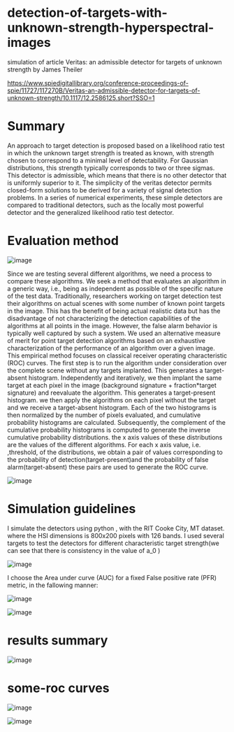 # detection-of-targets-with-unknown-strength-hyperspectral-images
simulation of article Veritas: an admissible detector for targets of unknown strength by James Theiler

https://www.spiedigitallibrary.org/conference-proceedings-of-spie/11727/117270B/Veritas-an-admissible-detector-for-targets-of-unknown-strength/10.1117/12.2586125.short?SSO=1

# Summary
An approach to target detection is proposed based on a likelihood ratio test in which the unknown target strength is treated as known,
with strength chosen to correspond to a minimal level of detectability. For Gaussian distributions, this strength
typically corresponds to two or three sigmas. This detector is admissible, which means that there is no other
detector that is uniformly superior to it. The simplicity of the veritas detector permits closed-form solutions to
be derived for a variety of signal detection problems. In a series of numerical experiments, these simple detectors
are compared to traditional detectors, such as the locally most powerful detector and the generalized likelihood
ratio test detector.


# Evaluation method
![image](https://user-images.githubusercontent.com/72392859/119237032-6c5a6b00-bb43-11eb-82f7-009f83ed2381.png)

Since we are testing several different algorithms, we need a process to compare these algorithms. We seek a method that evaluates an algorithm in a generic way, i.e., being as independent as possible of the specific nature of the test data. Traditionally, researchers working on target detection test their algorithms on actual scenes with some number of known point targets in the image. This has the benefit of being actual realistic data but has the disadvantage of not characterizing the detection capabilities of the algorithms at all points in the image. However, the false alarm behavior is typically well captured by such a system. We used an alternative measure of merit for point target detection algorithms based on an exhaustive characterization of the performance of an algorithm over a given image. This empirical method focuses on classical receiver operating characteristic (ROC) curves. The first step is to run the algorithm under consideration over the complete scene without any targets implanted. This generates a target-absent histogram. Independently and iteratively, we then implant the same target at each pixel in the image (background signature + fraction*target signature) and reevaluate the algorithm. This generates a target-present histogram. we then apply the  algorithms on each pixel without the target and we receive a target-absent histogram. Each of the two histograms is then normalized by the number of pixels evaluated, and cumulative probability histograms are calculated. Subsequently, the complement of the cumulative probability histograms is computed to generate the inverse cumulative probability distributions. the x axis values of these distributions are the values of the different algorithms. For each x axis value, i.e. ,threshold, of the distributions, we obtain a pair of values corresponding to the probability of detection(target-present)and the probability of false alarm(target-absent)  these pairs are used to generate the ROC curve.

![image](https://user-images.githubusercontent.com/72392859/119237057-96139200-bb43-11eb-9be5-d2d6dccf8234.png)

# Simulation guidelines 
I simulate the detectors using python , with the RIT Cooke City, MT  dataset. where the HSI dimensions is 800x200 pixels with 126 bands.
I used several targets to test the detectors for different characteristic target strength(we can see that there is consistency in the value of a_0  )
	
![image](https://user-images.githubusercontent.com/72392859/119237384-30c0a080-bb45-11eb-8b20-dab402882402.png)

I choose the Area under curve (AUC) for a fixed False positive rate (PFR) metric, in the fallowing manner:

![image](https://user-images.githubusercontent.com/72392859/119237406-47ff8e00-bb45-11eb-8952-5d2545648f63.png)

![image](https://user-images.githubusercontent.com/72392859/119237411-5057c900-bb45-11eb-9dc6-8743af62058c.png)

# results summary
![image](https://user-images.githubusercontent.com/72392859/119236953-ef2ef600-bb42-11eb-9a60-6c7d3fc2aba5.png)

# some-roc curves
![image](https://user-images.githubusercontent.com/72392859/119237488-be9c8b80-bb45-11eb-95be-29a7379aff55.png)

![image](https://user-images.githubusercontent.com/72392859/119237496-cceaa780-bb45-11eb-84f9-841182dc6933.png)


